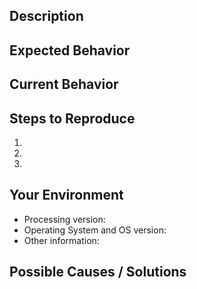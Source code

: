 <!--- STOP! If you're using Processing 4, report issues here: -->
<!--- https://github.com/processing/processing4/issues -->

<!--- The last and final release of Processing 3 was in January 2020. -->
<!--- Please use Processing 4 instead! Issues here will not be fixed. -->

<!--- ** For coding questions, please use https://discourse.processing.org ** -->
<!--- ** This form is only for bugs in the software & feature requests ** -->

<!--- ** Also be sure to read the troubleshooting page first: ** -->
<!--- ** https://github.com/processing/processing/wiki/Troubleshooting ** -->

<!--- ** Before posting, please search Issues for duplicates  ** --> 

<!--- PROCESSING 3 ISSUES:  -->
<!--- Note that there are no plans to update Processing 3. Please use version 4! -->

## Description
<!--- Use a title that describes what is happening. -->
<!--- Give a description of the proposed change. -->

## Expected Behavior
<!--- Bug? Tell us what you were expecting. -->
<!--- Improvement? Tell us how you’d like it to work. -->

## Current Behavior
<!--- Explain the difference from current behavior. -->

## Steps to Reproduce
<!--- Provide an unambiguous set of steps to reproduce. -->
<!--- Including code will make it more likely to be fixed. -->
1.
2.
3.

## Your Environment
<!--- Include details about your environment. -->
<!--- Thousands of people use Processing every day and may not have --> 
<!--- this issue, this might give us clues about why you’re seeing it. -->
* Processing version:
* Operating System and OS version:
* Other information:

## Possible Causes / Solutions
<!--- Optionally, ideas on how to implement the change. -->
